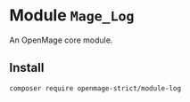 # Module `Mage_Log`

An OpenMage core module.

## Install

``` bash
composer require openmage-strict/module-log
```

